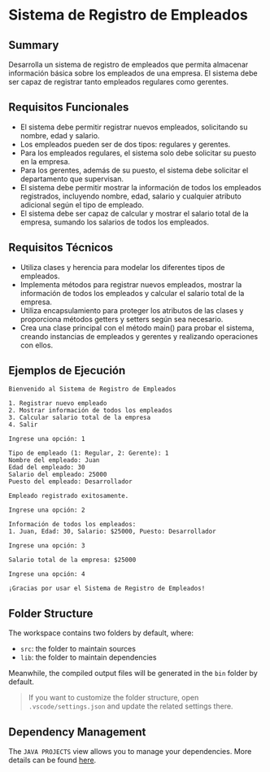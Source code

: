# Sistema de Registro de Empleados

## Summary

Desarrolla un sistema de registro de empleados que permita almacenar información básica sobre los empleados de una empresa. El sistema debe ser capaz de registrar tanto empleados regulares como gerentes.

## Requisitos Funcionales

- El sistema debe permitir registrar nuevos empleados, solicitando su nombre, edad y salario.
- Los empleados pueden ser de dos tipos: regulares y gerentes.
- Para los empleados regulares, el sistema solo debe solicitar su puesto en la empresa.
- Para los gerentes, además de su puesto, el sistema debe solicitar el departamento que supervisan.
- El sistema debe permitir mostrar la información de todos los empleados registrados, incluyendo nombre, edad, salario y cualquier atributo adicional según el tipo de empleado.
- El sistema debe ser capaz de calcular y mostrar el salario total de la empresa, sumando los salarios de todos los empleados.

## Requisitos Técnicos

- Utiliza clases y herencia para modelar los diferentes tipos de empleados.
- Implementa métodos para registrar nuevos empleados, mostrar la información de todos los empleados y calcular el salario total de la empresa.
- Utiliza encapsulamiento para proteger los atributos de las clases y proporciona métodos getters y setters según sea necesario.
- Crea una clase principal con el método main() para probar el sistema, creando instancias de empleados y gerentes y realizando operaciones con ellos.

## Ejemplos de Ejecución
```
Bienvenido al Sistema de Registro de Empleados

1. Registrar nuevo empleado
2. Mostrar información de todos los empleados
3. Calcular salario total de la empresa
4. Salir

Ingrese una opción: 1

Tipo de empleado (1: Regular, 2: Gerente): 1
Nombre del empleado: Juan
Edad del empleado: 30
Salario del empleado: 25000
Puesto del empleado: Desarrollador

Empleado registrado exitosamente.

Ingrese una opción: 2

Información de todos los empleados:
1. Juan, Edad: 30, Salario: $25000, Puesto: Desarrollador

Ingrese una opción: 3

Salario total de la empresa: $25000

Ingrese una opción: 4

¡Gracias por usar el Sistema de Registro de Empleados!

```

## Folder Structure

The workspace contains two folders by default, where:

- `src`: the folder to maintain sources
- `lib`: the folder to maintain dependencies

Meanwhile, the compiled output files will be generated in the `bin` folder by default.

> If you want to customize the folder structure, open `.vscode/settings.json` and update the related settings there.

## Dependency Management

The `JAVA PROJECTS` view allows you to manage your dependencies. More details can be found [here](https://github.com/microsoft/vscode-java-dependency#manage-dependencies).
